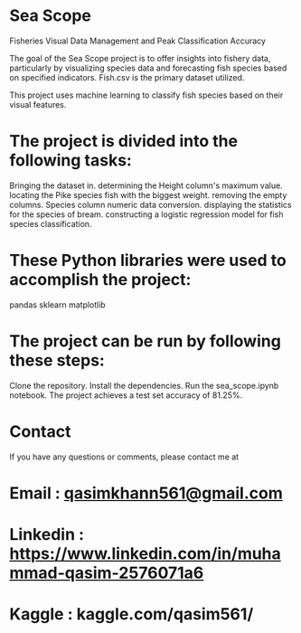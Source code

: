 # Sea Scope
Fisheries Visual Data Management and Peak Classification Accuracy

The goal of the Sea Scope project is to offer insights into fishery data, particularly by visualizing species data and forecasting fish species based on specified indicators. Fish.csv is the primary dataset utilized.

This project uses machine learning to classify fish species based on their visual features. 

# The project is divided into the following tasks:
Bringing the dataset in.
determining the Height column's maximum value.
locating the Pike species fish with the biggest weight.
removing the empty columns.
Species column numeric data conversion.
displaying the statistics for the species of bream.
constructing a logistic regression model for fish species classification.

# These Python libraries were used to accomplish the project:
pandas
sklearn
matplotlib

# The project can be run by following these steps:
Clone the repository.
Install the dependencies.
Run the sea_scope.ipynb notebook.
The project achieves a test set accuracy of 81.25%.


# Contact
If you have any questions or comments, please contact me at
# Email : qasimkhann561@gmail.com
# Linkedin : https://www.linkedin.com/in/muhammad-qasim-2576071a6
# Kaggle : kaggle.com/qasim561/




